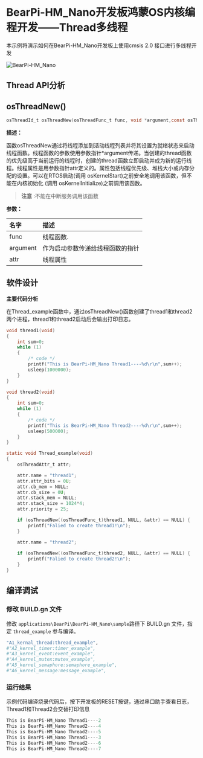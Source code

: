 # BearPi-HM_Nano开发板鸿蒙OS内核编程开发——Thread多线程
本示例将演示如何在BearPi-HM_Nano开发板上使用cmsis 2.0 接口进行多线程开发

![BearPi-HM_Nano](/applications/BearPi/BearPi-HM_Nano/docs/figures/00_public/BearPi-HM_Nano.png)
## Thread API分析

## osThreadNew()

```c
osThreadId_t osThreadNew(osThreadFunc_t	func, void *argument,const osThreadAttr_t *attr )	
```
**描述：**

函数osThreadNew通过将线程添加到活动线程列表并将其设置为就绪状态来启动线程函数。线程函数的参数使用参数指针*argument传递。当创建的thread函数的优先级高于当前运行的线程时，创建的thread函数立即启动并成为新的运行线程。线程属性是用参数指针attr定义的。属性包括线程优先级、堆栈大小或内存分配的设置。可以在RTOS启动(调用 osKernelStart)之前安全地调用该函数，但不能在内核初始化 (调用 osKernelInitialize)之前调用该函数。
> **注意** :不能在中断服务调用该函数


**参数：**

|名字|描述|
|:--|:------| 
| func | 线程函数.  |
| argument |作为启动参数传递给线程函数的指针|
| attr |线程属性|

## 软件设计

**主要代码分析**

在Thread_example函数中，通过osThreadNew()函数创建了thread1和thread2两个进程，thread1和thread2启动后会输出打印日志。

```c
void thread1(void)
{
    int sum=0;
    while (1)
    {
        /* code */
        printf("This is BearPi-HM_Nano Thread1----%d\r\n",sum++);
        usleep(1000000);
    }
}

void thread2(void)
{
    int sum=0;
    while (1)
    {
        /* code */
        printf("This is BearPi-HM_Nano Thread2----%d\r\n",sum++);
        usleep(500000);
    }    
}

static void Thread_example(void)
{
    osThreadAttr_t attr;

    attr.name = "thread1";
    attr.attr_bits = 0U;
    attr.cb_mem = NULL;
    attr.cb_size = 0U;
    attr.stack_mem = NULL;
    attr.stack_size = 1024*4;
    attr.priority = 25;

    if (osThreadNew((osThreadFunc_t)thread1, NULL, &attr) == NULL) {
        printf("Falied to create thread1!\n");
    }

    attr.name = "thread2";
    
    if (osThreadNew((osThreadFunc_t)thread2, NULL, &attr) == NULL) {
        printf("Falied to create thread2!\n");
    }
}

```

## 编译调试

### 修改 BUILD.gn 文件

修改 `applications\BearPi\BearPi-HM_Nano\sample`路径下 BUILD.gn 文件，指定 `thread_example` 参与编译。

```r
"A1_kernal_thread:thread_example",
#"A2_kernel_timer:timer_example",
#"A3_kernel_event:event_example",
#"A4_kernel_mutex:mutex_example",
#"A5_kernel_semaphore:semaphore_example",
#"A6_kernel_message:message_example",
```
    


### 运行结果<a name="section18115713118"></a>

示例代码编译烧录代码后，按下开发板的RESET按键，通过串口助手查看日志，Thread1和Thread2会交替打印信息
```c
This is BearPi-HM_Nano Thread1----2
This is BearPi-HM_Nano Thread2----4
This is BearPi-HM_Nano Thread2----5
This is BearPi-HM_Nano Thread1----3
This is BearPi-HM_Nano Thread2----6
This is BearPi-HM_Nano Thread2----7
```
